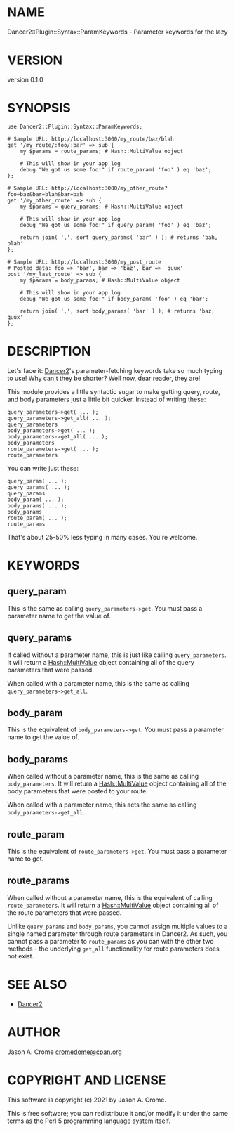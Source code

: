 # NAME

Dancer2::Plugin::Syntax::ParamKeywords - Parameter keywords for the lazy

# VERSION

version 0.1.0

# SYNOPSIS

    use Dancer2::Plugin::Syntax::ParamKeywords;

    # Sample URL: http://localhost:3000/my_route/baz/blah
    get '/my_route/:foo/:bar' => sub {
        my $params = route_params; # Hash::MultiValue object

        # This will show in your app log
        debug "We got us some foo!" if route_param( 'foo' ) eq 'baz';
    };

    # Sample URL: http://localhost:3000/my_other_route?foo=baz&bar=blah&bar=bah
    get '/my_other_route' => sub {
        my $params = query_params; # Hash::MultiValue object

        # This will show in your app log
        debug "We got us some foo!" if query_param( 'foo' ) eq 'baz';

        return join( ',', sort query_params( 'bar' ) ); # returns 'bah, blah'
    };

    # Sample URL: http://localhost:3000/my_post_route
    # Posted data: foo => 'bar', bar => 'baz', bar => 'quux'
    post '/my_last_route' => sub {
        my $params = body_params; # Hash::MultiValue object

        # This will show in your app log
        debug "We got us some foo!" if body_param( 'foo' ) eq 'bar';

        return join( ',', sort body_params( 'bar' ) ); # returns 'baz, quux'
    };

# DESCRIPTION

Let's face it: [Dancer2](https://metacpan.org/pod/Dancer2)'s parameter-fetching keywords take so much typing 
to use! Why can't they be shorter? Well now, dear reader, they are!

This module provides a little syntactic sugar to make getting query, route,
and body parameters just a little bit quicker. Instead of writing these:

    query_parameters->get( ... );
    query_parameters->get_all( ... );
    query_parameters
    body_parameters->get( ... );
    body_parameters->get_all( ... );
    body_parameters
    route_parameters->get( ... );
    route_parameters

You can write just these:

    query_param( ... );
    query_params( ... );
    query_params
    body_param( ... );
    body_params( ... );
    body_params
    route_param( ... );
    route_params

That's about 25-50% less typing in many cases. You're welcome.

# KEYWORDS

## query\_param

This is the same as calling `query_parameters->get`. You must pass a
parameter name to get the value of.

## query\_params

If called without a parameter name, this is just like calling
`query_parameters`. It will return a [Hash::MultiValue](https://metacpan.org/pod/Hash%3A%3AMultiValue) object containing
all of the query parameters that were passed.

When called with a parameter name, this is the same as calling 
`query_parameters->get_all`.

## body\_param

This is the equivalent of `body_parameters->get`. You must pass a
parameter name to get the value of.

## body\_params

When called without a parameter name, this is the same as calling
`body_parameters`. It will return a [Hash::MultiValue](https://metacpan.org/pod/Hash%3A%3AMultiValue) object containing
all of the body parameters that were posted to your route.

When called with a parameter name, this acts the same as calling 
`body_parameters->get_all`.

## route\_param

This is the equivalent of `route_parameters->get`. You must pass a
parameter name to get.

## route\_params

When called without a parameter name, this is the equivalent of calling
`route_parameters`. It will return a [Hash::MultiValue](https://metacpan.org/pod/Hash%3A%3AMultiValue) object containing
all of the route parameters that were passed.

Unlike `query_params` and `body_params`, you cannot assign multiple 
values to a single named parameter through route parameters in Dancer2.
As such, you cannot pass a parameter to `route_params` as you can with
the other two methods - the underlying `get_all` functionality for
route parameters does not exist.

# SEE ALSO

- [Dancer2](https://metacpan.org/pod/Dancer2)

# AUTHOR

Jason A. Crome <cromedome@cpan.org>

# COPYRIGHT AND LICENSE

This software is copyright (c) 2021 by Jason A. Crome.

This is free software; you can redistribute it and/or modify it under
the same terms as the Perl 5 programming language system itself.

